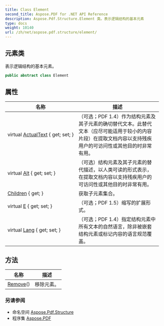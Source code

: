 ```yaml
---
title: Class Element
second_title: Aspose.PDF for .NET API Reference
description: Aspose.Pdf.Structure.Element 类。表示逻辑结构的基本元素
type: docs
weight: 10140
url: /zh/net/aspose.pdf.structure/element/
---
```

## 元素类

表示逻辑结构的基本元素。

```csharp
public abstract class Element
```

## 属性

| 名称 | 描述 |
| --- | --- |
| virtual [ActualText](../../aspose.pdf.structure/element/actualtext/) { get; set; } | （可选；PDF 1.4）作为结构元素及其子元素的确切替代文本。此替代文本（应尽可能适用于较小的内容片段）在提取文档内容以支持残疾用户的可访问性或其他目的时非常有用。 |
| virtual [Alt](../../aspose.pdf.structure/element/alt/) { get; set; } | （可选）结构元素及其子元素的替代描述，以人类可读的形式表示，在提取文档内容以支持残疾用户的可访问性或其他目的时非常有用。 |
| [Children](../../aspose.pdf.structure/element/children/) { get; } | 获取子元素集合。 |
| virtual [E](../../aspose.pdf.structure/element/e/) { get; set; } | （可选；PDF 1.5）缩写的扩展形式。 |
| virtual [Lang](../../aspose.pdf.structure/element/lang/) { get; set; } | （可选；PDF 1.4）指定结构元素中所有文本的自然语言，除非被嵌套结构元素或标记内容的语言规范覆盖。 |

## 方法

| 名称 | 描述 |
| --- | --- |
| [Remove](../../aspose.pdf.structure/element/remove/)() | 移除元素。 |

### 另请参阅

* 命名空间 [Aspose.Pdf.Structure](../../aspose.pdf.structure/)
* 程序集 [Aspose.PDF](../../)
